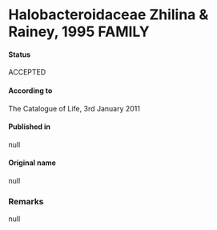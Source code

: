 # Halobacteroidaceae Zhilina & Rainey, 1995 FAMILY

#### Status
ACCEPTED

#### According to
The Catalogue of Life, 3rd January 2011

#### Published in
null

#### Original name
null

### Remarks
null